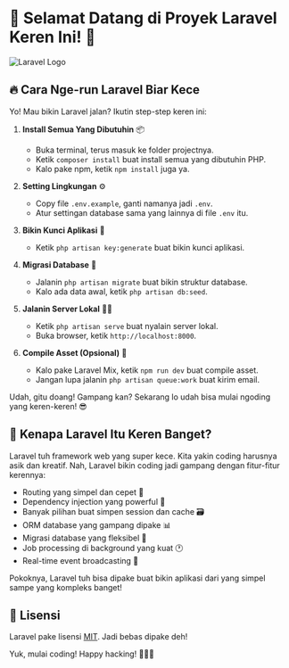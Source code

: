 # 🚀 Selamat Datang di Proyek Laravel Keren Ini! 🎉

![Laravel Logo](https://raw.githubusercontent.com/laravel/art/master/logo-lockup/5%20SVG/2%20CMYK/1%20Full%20Color/laravel-logolockup-cmyk-red.svg)

## 🔥 Cara Nge-run Laravel Biar Kece

Yo! Mau bikin Laravel jalan? Ikutin step-step keren ini:

1. **Install Semua Yang Dibutuhin** 📦
   - Buka terminal, terus masuk ke folder projectnya.
   - Ketik `composer install` buat install semua yang dibutuhin PHP.
   - Kalo pake npm, ketik `npm install` juga ya.

2. **Setting Lingkungan** ⚙️
   - Copy file `.env.example`, ganti namanya jadi `.env`.
   - Atur settingan database sama yang lainnya di file `.env` itu.

3. **Bikin Kunci Aplikasi** 🔑
   - Ketik `php artisan key:generate` buat bikin kunci aplikasi.

4. **Migrasi Database** 💾
   - Jalanin `php artisan migrate` buat bikin struktur database.
   - Kalo ada data awal, ketik `php artisan db:seed`.

5. **Jalanin Server Lokal** 🏃‍♂️
   - Ketik `php artisan serve` buat nyalain server lokal.
   - Buka browser, ketik `http://localhost:8000`.

6. **Compile Asset (Opsional)** 🎨
   - Kalo pake Laravel Mix, ketik `npm run dev` buat compile asset.
   - Jangan lupa jalanin `php artisan queue:work` buat kirim email.

Udah, gitu doang! Gampang kan? Sekarang lo udah bisa mulai ngoding yang keren-keren! 😎

## 🌟 Kenapa Laravel Itu Keren Banget?

Laravel tuh framework web yang super kece. Kita yakin coding harusnya asik dan kreatif. Nah, Laravel bikin coding jadi gampang dengan fitur-fitur kerennya:

- Routing yang simpel dan cepet 🚀
- Dependency injection yang powerful 💪
- Banyak pilihan buat simpen session dan cache 🗃️
- ORM database yang gampang dipake 📊
- Migrasi database yang fleksibel 🔄
- Job processing di background yang kuat 🕐
- Real-time event broadcasting 📡

Pokoknya, Laravel tuh bisa dipake buat bikin aplikasi dari yang simpel sampe yang kompleks banget!

## 📜 Lisensi

Laravel pake lisensi [MIT](https://opensource.org/licenses/MIT). Jadi bebas dipake deh!

Yuk, mulai coding! Happy hacking! 🎊🎊🎊
